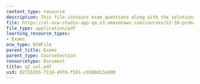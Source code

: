 ```yaml
---
content_type: resource
description: This file contains exam questions along with the solutions.
file: https://ol-ocw-studio-app-qa.s3.amazonaws.com/courses/22-38-probability-and-its-applications-to-reliability-quality-control-and-risk-assessment-fall-2005/0271b295711049f6f591c9380d13a980_q2_sol.pdf
file_type: application/pdf
learning_resource_types:
- Exams
ocw_type: OCWFile
parent_title: Exams
parent_type: CourseSection
resourcetype: Document
title: q2_sol.pdf
uid: 0271b295-7110-49f6-f591-c9380d13a980
---
```

